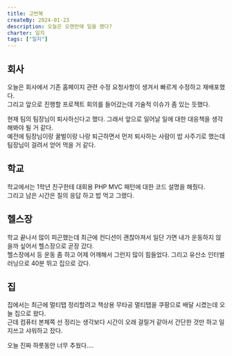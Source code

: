 ```yaml
---
title: 고번복
createBy: 2024-01-23
description: 오늘은 오랜만에 일을 했다?
charter: 일지
tags: ["일지"]
---
```


## 회사

오늘은 회사에서 기존 홈페이지 관련 수정 요청사항이 생겨서 빠르게 수정하고 재배포했다.  
그리고 앞으로 진행할 프로젝트 회의를 들어갔는데 기술적 이슈가 좀 있는 듯했다.

현재 팀의 팀장님이 퇴사하신다고 했다. 그래서 앞으로 일어날 일에 대한 대응책을 생각해봐야 될 거 같다.  
예전에 팀장님이랑 꿀벌이랑 나랑 퇴근하면서 먼저 퇴사하는 사람이 밥 사주기로 했는데 팀장님이 걸려서 얻어 먹을 거 같다.

## 학교

학교에서는 1학년 친구한테 대회용 PHP MVC 패턴에 대한 코드 설명을 해줬다.  
그리고 남은 시간은 질의 응답 하고 밥 먹고 그랬다.

## 헬스장

학교 끝나서 많이 피곤했는데 최근에 컨디션이 괜찮아져서 일단 가면 내가 운동하지 않을까 싶어서 헬스장으로 곧장 갔다.  
헬스장에서 등 운동 좀 하고 어제 어깨해서 그런지 많이 힘들었다. 그리고 유산소 인터벌 러닝으로 40분 뛰고 집으로 갔다.

## 집

집에서는 최근에 멀티탭 정리할려고 책상용 무타공 멀티탭을 쿠팡으로 배달 시켰는데 오늘 집으로 왔다.  
근데 컴퓨터 본체쪽 선 정리는 생각보다 시간이 오래 걸릴거 같아서 간단한 것만 하고 일지쓰고 샤워하고 잤다.

오늘 진짜 하룻동안 너무 추웠다....
